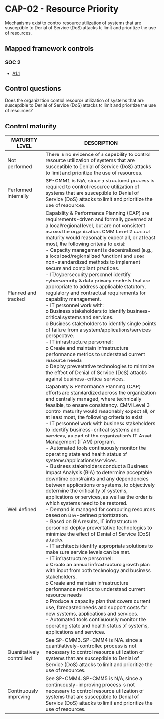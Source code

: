 # CAP-02 - Resource Priority
Mechanisms exist to control resource utilization of systems that are susceptible to Denial of Service (DoS) attacks to limit and prioritize the use of resources.
## Mapped framework controls
### SOC 2
- [A1.1](../soc2/a11.md)
## Control questions
Does the organization control resource utilization of systems that are susceptible to Denial of Service (DoS) attacks to limit and prioritize the use of resources?
## Control maturity
|       MATURITY LEVEL       |                                                                                                                                                                                                                                                                                                                                                                                                                                                                                                                                                                                                                                                                                                                                                                                                                                                             DESCRIPTION                                                                                                                                                                                                                                                                                                                                                                                                                                                                                                                                                                                                                                                                                                                                                                                                                                                              |
|----------------------------|--------------------------------------------------------------------------------------------------------------------------------------------------------------------------------------------------------------------------------------------------------------------------------------------------------------------------------------------------------------------------------------------------------------------------------------------------------------------------------------------------------------------------------------------------------------------------------------------------------------------------------------------------------------------------------------------------------------------------------------------------------------------------------------------------------------------------------------------------------------------------------------------------------------------------------------------------------------------------------------------------------------------------------------------------------------------------------------------------------------------------------------------------------------------------------------------------------------------------------------------------------------------------------------------------------------------------------------------------------------------------------------------------------------------------------------------------------------------------------------------------------------------------------------------------------------------------------------------------------------------------------------------------------------------------------------------------------------------------------------|
| Not performed              | There is no evidence of a capability to control resource utilization of systems that are susceptible to Denial of Service (DoS) attacks to limit and prioritize the use of resources.                                                                                                                                                                                                                                                                                                                                                                                                                                                                                                                                                                                                                                                                                                                                                                                                                                                                                                                                                                                                                                                                                                                                                                                                                                                                                                                                                                                                                                                                                                                                                |
| Performed internally       | SP-CMM1 is N/A, since a structured process is required to control resource utilization of systems that are susceptible to Denial of Service (DoS) attacks to limit and prioritize the use of resources.                                                                                                                                                                                                                                                                                                                                                                                                                                                                                                                                                                                                                                                                                                                                                                                                                                                                                                                                                                                                                                                                                                                                                                                                                                                                                                                                                                                                                                                                                                                              |
| Planned and tracked        | Capability & Performance Planning (CAP) are requirements-driven and formally governed at a local/regional level, but are not consistent across the organization. CMM Level 2 control maturity would reasonably expect all, or at least most, the following criteria to exist:<br>- Capacity management is decentralized (e.g., a localized/regionalized function) and uses non-standardized methods to implement secure and compliant practices.<br>- IT/cybersecurity personnel identify cybersecurity & data privacy controls that are appropriate to address applicable statutory, regulatory and contractual requirements for capability management.<br>- IT personnel work with:<br>o	Business stakeholders to identify business-critical systems and services.<br>o	Business stakeholders to identify single points of failure from a system/applications/services perspective.<br>- IT infrastructure personnel:<br>o	Create and maintain infrastructure performance metrics to understand current resource needs.<br>o	Deploy preventative technologies to minimize the effect of Denial of Service (DoS) attacks against business-critical services.                                                                                                                                                                                                                                                                                                                                                                                                                                                                                                                                                                            |
| Well defined               | Capability & Performance Planning (CAP) efforts are standardized across the organization and centrally managed, where technically feasible, to ensure consistency. CMM Level 3 control maturity would reasonably expect all, or at least most, the following criteria to exist:<br>- IT personnel work with business stakeholders to identify business-critical systems and services, as part of the organization’s IT Asset Management (ITAM) program.<br>- Automated tools continuously monitor the operating state and health status of systems/applications/services.<br>- Business stakeholders conduct a Business Impact Analysis (BIA) to determine acceptable downtime constraints and any dependencies between applications or systems, to objectively determine the criticality of systems, applications or services, as well as the order is which systems need to be restored.<br>- Demand is managed for computing resources based on BIA-defined prioritization.<br>- Based on BIA results, IT infrastructure personnel deploy preventative technologies to minimize the effect of Denial of Service (DoS) attacks.<br>- IT architects identify appropriate solutions to make sure service levels can be met.<br>- IT infrastructure personnel:<br>o	Create an annual infrastructure growth plan with input from both technology and business stakeholders.<br>o	Create and maintain infrastructure performance metrics to understand current resource needs.<br>o	Produce a capacity plan that covers current use, forecasted needs and support costs for new systems, applications and services.<br>- Automated tools continuously monitor the operating state and health status of systems, applications and services. |
| Quantitatively controllled | See SP-CMM3. SP-CMM4 is N/A, since a quantitatively-controlled process is not necessary to control resource utilization of systems that are susceptible to Denial of Service (DoS) attacks to limit and prioritize the use of resources.                                                                                                                                                                                                                                                                                                                                                                                                                                                                                                                                                                                                                                                                                                                                                                                                                                                                                                                                                                                                                                                                                                                                                                                                                                                                                                                                                                                                                                                                                             |
| Continuously improving     | See SP-CMM4. SP-CMM5 is N/A, since a continuously-improving process is not necessary to control resource utilization of systems that are susceptible to Denial of Service (DoS) attacks to limit and prioritize the use of resources.                                                                                                                                                                                                                                                                                                                                                                                                                                                                                                                                                                                                                                                                                                                                                                                                                                                                                                                                                                                                                                                                                                                                                                                                                                                                                                                                                                                                                                                                                                |
